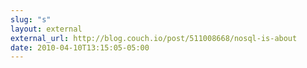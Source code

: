 ```yaml
---
slug: "s"
layout: external
external_url: http://blog.couch.io/post/511008668/nosql-is-about
date: 2010-04-10T13:15:05-05:00
---
```

